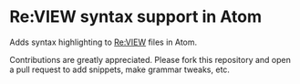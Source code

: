 # Re:VIEW syntax support in Atom

Adds syntax highlighting to [Re:VIEW](https://github.com/kmuto/review/)
files in Atom.

Contributions are greatly appreciated. Please fork this repository and open a
pull request to add snippets, make grammar tweaks, etc.
